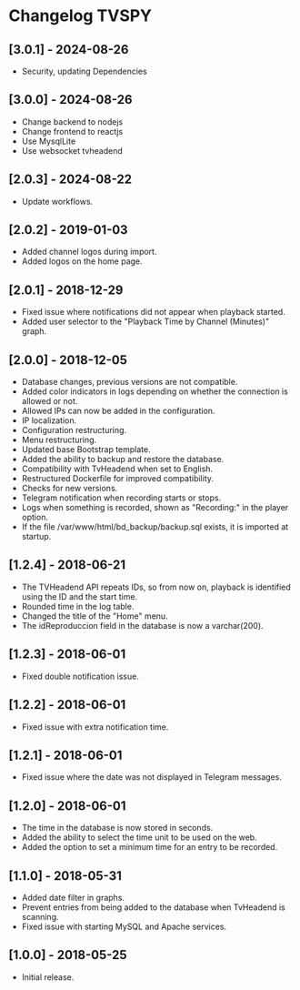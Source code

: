 # Changelog TVSPY

## [3.0.1] - 2024-08-26

- Security, updating Dependencies

## [3.0.0] - 2024-08-26

- Change backend to nodejs
- Change frontend to reactjs
- Use MysqlLite
- Use websocket tvheadend

## [2.0.3] - 2024-08-22

- Update workflows.

## [2.0.2] - 2019-01-03

- Added channel logos during import.
- Added logos on the home page.

## [2.0.1] - 2018-12-29

- Fixed issue where notifications did not appear when playback started.
- Added user selector to the "Playback Time by Channel (Minutes)" graph.

## [2.0.0] - 2018-12-05

- Database changes, previous versions are not compatible.
- Added color indicators in logs depending on whether the connection is allowed or not.
- Allowed IPs can now be added in the configuration.
- IP localization.
- Configuration restructuring.
- Menu restructuring.
- Updated base Bootstrap template.
- Added the ability to backup and restore the database.
- Compatibility with TvHeadend when set to English.
- Restructured Dockerfile for improved compatibility.
- Checks for new versions.
- Telegram notification when recording starts or stops.
- Logs when something is recorded, shown as "Recording:" in the player option.
- If the file /var/www/html/bd_backup/backup.sql exists, it is imported at startup.

## [1.2.4] - 2018-06-21

- The TVHeadend API repeats IDs, so from now on, playback is identified using the ID and the start time.
- Rounded time in the log table.
- Changed the title of the "Home" menu.
- The idReproduccion field in the database is now a varchar(200).

## [1.2.3] - 2018-06-01

- Fixed double notification issue.

## [1.2.2] - 2018-06-01

- Fixed issue with extra notification time.

## [1.2.1] - 2018-06-01

- Fixed issue where the date was not displayed in Telegram messages.

## [1.2.0] - 2018-06-01

- The time in the database is now stored in seconds.
- Added the ability to select the time unit to be used on the web.
- Added the option to set a minimum time for an entry to be recorded.

## [1.1.0] - 2018-05-31

- Added date filter in graphs.
- Prevent entries from being added to the database when TvHeadend is scanning.
- Fixed issue with starting MySQL and Apache services.

## [1.0.0] - 2018-05-25

- Initial release.
